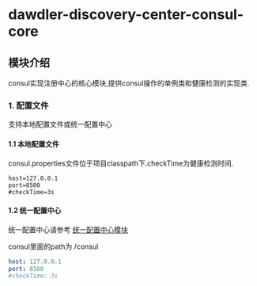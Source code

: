 # dawdler-discovery-center-consul-core

## 模块介绍

consul实现注册中心的核心模块,提供consul操作的单例类和健康检测的实现类.

### 1. 配置文件

支持本地配置文件或统一配置中心

#### 1.1 本地配置文件

consul.properties文件位于项目classpath下.checkTime为健康检测时间.

```properties
host=127.0.0.1
port=8500
#checkTime=3s
```

#### 1.2 统一配置中心

统一配置中心请参考 [统一配置中心模块](../../../dawdler-config-center/README.md)

consul里面的path为 /consul

```yml
host: 127.0.0.1
port: 8500
#checkTime: 3s
```
